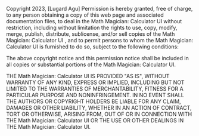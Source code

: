 Copyright 2023, [Lugard Agu]
Permission is hereby granted, free of charge, to any person obtaining a copy of this web page and associated documentation files, to deal in the Math Magician: Calculator UI without restriction, including without limitation the rights to use, copy, modify, merge, publish, distribute, sublicense, and/or sell copies of the Math Magician: Calculator UI , and to permit persons to whom the Math Magician: Calculator UI  is furnished to do so, subject to the following conditions:

The above copyright notice and this permission notice shall be included in all copies or substantial portions of the Math Magician: Calculator UI.

THE Math Magician: Calculator UI IS PROVIDED "AS IS", WITHOUT WARRANTY OF ANY KIND, EXPRESS OR IMPLIED, INCLUDING BUT NOT LIMITED TO THE WARRANTIES OF MERCHANTABILITY, FITNESS FOR A PARTICULAR PURPOSE AND NONINFRINGEMENT. IN NO EVENT SHALL THE AUTHORS OR COPYRIGHT HOLDERS BE LIABLE FOR ANY CLAIM, DAMAGES OR OTHER LIABILITY, WHETHER IN AN ACTION OF CONTRACT, TORT OR OTHERWISE, ARISING FROM, OUT OF OR IN CONNECTION WITH THE Math Magician: Calculator UI OR THE USE OR OTHER DEALINGS IN THE Math Magician: Calculator UI.